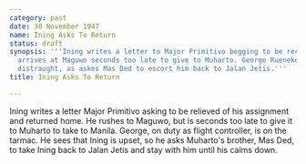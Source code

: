 ```yaml
---
category: past
date: 30 November 1947
name: Ining Asks To Return
status: draft
synopsis: '''Ining writes a letter to Major Primitivo begging to be recalled, but
  arrives at Maguwo seconds too late to give to Muharto. George Rueneker sees he is
  distraught, as askes Mas Ded to escort him back to Jalan Jetis.'''
title: Ining Asks To Return

---
```






Ining writes a letter Major Primitivo asking to be
relieved of his assignment and returned home. He rushes to Maguwo, but
is seconds too late to give it to Muharto to take to Manila. George, on
duty as flight controller, is on the tarmac. He sees that Ining is
upset, so he asks Muharto's brother, Mas Ded, to take Ining back to
Jalan Jetis and stay with him until his calms down.
